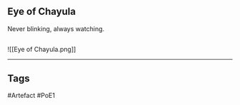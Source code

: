 ## Eye of Chayula
Never blinking, always watching.
##
![[Eye of Chayula.png]]

---
## Tags
#Artefact
#PoE1